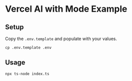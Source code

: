 # Vercel AI with Mode Example

## Setup

Copy the `.env.template` and populate with your values.

```
cp .env.template .env
```

## Usage

```
npx ts-node index.ts
```
